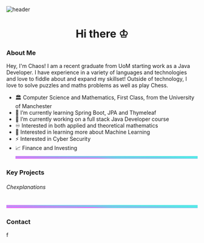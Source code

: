 ![header](https://capsule-render.vercel.app/api?type=waving&color=gradient&customColorList=7)
<h1 align="center"> Hi there ♔ </h1>
<h3>About Me</h3>
Hey, I'm Chaos! I am a recent graduate from UoM starting work as a Java Developer. I have experience in a variety of languages and technologies and love to fiddle about and expand my skillset! Outside of technology, I love to solve puzzles and maths problems as well as play Chess.

- 🏛️ Computer Science and Mathematics, First Class, from the University of Manchester
- 🌱 I’m currently learning Spring Boot, JPA and Thymeleaf 
- 🔭 I’m currently working on a full stack Java Developer course
- ♾️ Interested in both applied and theoretical mathematics
- 🧠 Interested in learning more about Machine Learning 
- ⚡ Interested in Cyber Security 
- 📈 Finance and Investing
![alt text](https://github.com/ChaosXYZ/ChaosXYZ/blob/main/divider.png?raw=true)

<h3>Key Projects</h3>
<h6> Chexplanations </h6>

![alt text](https://github.com/ChaosXYZ/ChaosXYZ/blob/main/divider.png?raw=true)

<h3>Contact</h3>
f

<!--
**ChaosXYZ/ChaosXYZ** is a ✨ _special_ ✨ repository because its `README.md` (this file) appears on your GitHub profile.

Here are some ideas to get you started:

- 🔭 I’m currently working on ...
- 🌱 I’m currently learning ...
- 👯 I’m looking to collaborate on ...
- 🤔 I’m looking for help with ...
- 💬 Ask me about ...
- 📫 How to reach me: ...
- 😄 Pronouns: ...
- ⚡ Fun fact: ...
-->
